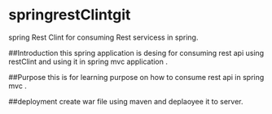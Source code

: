 # springrestClintgit
spring Rest Clint for consuming Rest servicess in spring.

##Introduction
this spring application is desing for consuming rest api using restClint and using it in spring mvc application .

##Purpose
this is for learning purpose on how to consume rest api in spring mvc .

##deployment
create war file using maven and deplaoyee it to server.

